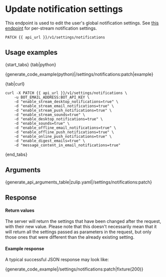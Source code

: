 # Update notification settings

This endpoint is used to edit the user's global notification settings.
See [this endpoint](/api/update-subscription-properties) for
per-stream notification settings.

`PATCH {{ api_url }}/v1/settings/notifications`

## Usage examples

{start_tabs}
{tab|python}

{generate_code_example(python)|/settings/notifications:patch|example}

{tab|curl}
``` curl
curl -X PATCH {{ api_url }}/v1/settings/notifications \
    -u BOT_EMAIL_ADDRESS:BOT_API_KEY \
    -d "enable_stream_desktop_notifications=true" \
    -d "enable_stream_email_notifications=true" \
    -d "enable_stream_push_notifications=true" \
    -d "enable_stream_sounds=true" \
    -d "enable_desktop_notifications=true" \
    -d "enable_sounds=true" \
    -d "enable_offline_email_notifications=true" \
    -d "enable_offline_push_notifications=true" \
    -d "enable_online_push_notifications=true" \
    -d "enable_digest_emails=true" \
    -d "message_content_in_email_notifications=true"
```

{end_tabs}

## Arguments

{generate_api_arguments_table|zulip.yaml|/settings/notifications:patch}

## Response

#### Return values

The server will return the settings that have been changed after the request,
with their new value. Please note that this doesn't necessarily mean that it
will return all the settings passed as parameters in the request, but only
those ones that were different than the already existing setting.

#### Example response

A typical successful JSON response may look like:

{generate_code_example|/settings/notifications:patch|fixture(200)}
